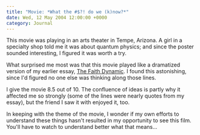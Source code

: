 ```yaml
---
title: "Movie: *What the #$?! do we (k)now?*"
date: Wed, 12 May 2004 12:00:00 +0000
category: Journal
---
```


This movie was playing in an arts theater in Tempe, Arizona.  A girl in
a specialty shop told me it was about quantum physics; and since the
poster sounded interesting, I figured it was worth a try.

What surprised me most was that this movie played like a dramatized
version of my earlier essay, [The Faith Dynamic](faith.dynamic).  I found this
astonishing, since I'd figured no one else was thinking along those
lines.

I give the movie 8.5 out of 10.  The confluence of ideas is partly why
it affected me so strongly (some of the lines were nearly quotes from my
essay), but the friend I saw it with enjoyed it, too.

In keeping with the theme of the movie, I wonder if my own efforts to
understand these things hasn't resulted in my opportunity to see this
film.  You'll have to watch to understand better what that means...


